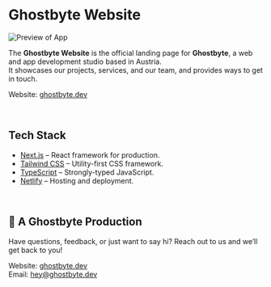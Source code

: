 # Ghostbyte Website

![Preview of App](https://github.com/ghostbyte-dev/ghostbyte-website/blob/a44933798169f7d17980b26511a02ee59ccdde03/assets/ghostbyte-website-screenshot.png)

The **Ghostbyte Website** is the official landing page for **Ghostbyte**, a web and app development studio based in Austria.  
It showcases our projects, services, and our team, and provides ways to get in touch.

Website: [ghostbyte.dev](https://ghostbyte.dev)

<br>

## Tech Stack

- [Next.js](https://nextjs.org/) – React framework for production.
- [Tailwind CSS](https://tailwindcss.com/) – Utility-first CSS framework.
- [TypeScript](https://www.typescriptlang.org/) – Strongly-typed JavaScript.
- [Netlify](https://netlify.com/) – Hosting and deployment.

<br>

## 👻 A Ghostbyte Production

Have questions, feedback, or just want to say hi? Reach out to us and we’ll get back to you!

Website: [ghostbyte.dev](https://ghostbyte.dev)  
Email: [hey@ghostbyte.dev](mailto:hey@ghostbyte.dev)
